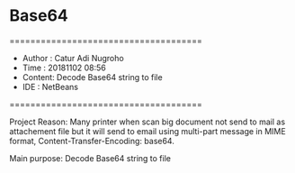 # Base64
=====================================
* Author : Catur Adi Nugroho
* Time   : 20181102 08:56
* Content: Decode Base64 string to file
* IDE    : NetBeans

=====================================

Project Reason:
Many printer when scan big document not send to mail as attachement file but
it will send to email using multi-part message in MIME format, Content-Transfer-Encoding: base64.

Main purpose:
Decode Base64 string to file
